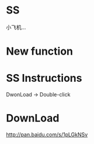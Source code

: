 # SS
小飞机...
# New function

# SS Instructions

DwonLoad -> Double-click

# DownLoad
http://pan.baidu.com/s/1pLGkNSv 

